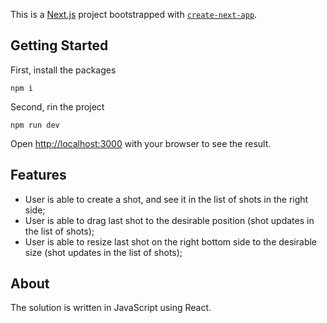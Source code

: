 This is a [Next.js](https://nextjs.org/) project bootstrapped with [`create-next-app`](https://github.com/vercel/next.js/tree/canary/packages/create-next-app).

## Getting Started

First, install the packages

```
npm i
```

Second, rin the project

```
npm run dev
```

Open [http://localhost:3000](http://localhost:3000) with your browser to see the result.


## Features
* User is able to create a shot, and see it in the list of shots in the right side;
* User is able to drag last shot to the desirable position (shot updates in the list of shots);
* User is able to resize last shot on the right bottom side to the desirable size (shot updates in the list of shots);

## About

The solution is written in JavaScript using React.

